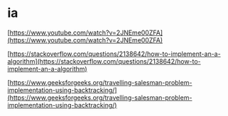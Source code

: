 # ia

[https://www.youtube.com/watch?v=2JNEme00ZFA](https://www.youtube.com/watch?v=2JNEme00ZFA)

[https://stackoverflow.com/questions/2138642/how-to-implement-an-a-algorithm](https://stackoverflow.com/questions/2138642/how-to-implement-an-a-algorithm)

[https://www.geeksforgeeks.org/travelling-salesman-problem-implementation-using-backtracking/](https://www.geeksforgeeks.org/travelling-salesman-problem-implementation-using-backtracking/)

